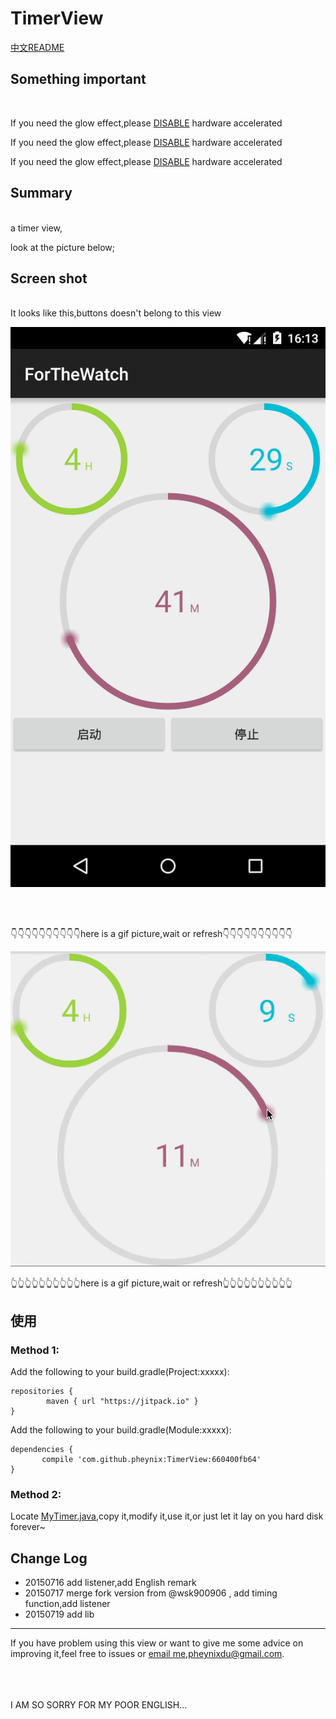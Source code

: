 # TimerView

[中文README](README.md)


## Something important
<br/>

If you need the glow effect,please [DISABLE](http://developer.android.com/guide/topics/graphics/hardware-accel.html) hardware accelerated

If you need the glow effect,please [DISABLE](http://developer.android.com/guide/topics/graphics/hardware-accel.html) hardware accelerated

If you need the glow effect,please [DISABLE](http://developer.android.com/guide/topics/graphics/hardware-accel.html) hardware accelerated




## Summary
<br/>
a timer view,

look at the picture below;






## Screen shot
<br/>
It looks like this,buttons doesn't belong to this view

![screen shot](/read_me/screen_shot.png)


<br/><br/>



👇👇👇👇👇👇👇👇👇👇here is a gif picture,wait or refresh👇👇👇👇👇👇👇👇👇👇


![gif](/read_me/screen_record.gif)

👆👆👆👆👆👆👆👆👆👆here is a gif picture,wait or refresh👆👆👆👆👆👆👆👆👆👆


## 使用

### Method 1:

Add the following to your build.gradle(Project:xxxxx):

```
repositories {
	    maven { url "https://jitpack.io" }
}
```

Add the following to your build.gradle(Module:xxxxx):

 ```
dependencies {
	    compile 'com.github.pheynix:TimerView:660400fb64'
}
```

### Method 2:

Locate [MyTimer.java](/app/src/main/java/com/pheynix/forthewatch/MyTimer.java),copy it,modify it,use it,or just let it lay on you hard disk forever~



## Change Log


* 20150716 add listener,add English remark
* 20150717 merge fork version from @wsk900906 , add timing function,add listener
* 20150719 add lib


----

If you have problem using this view or want to give me some advice on improving it,feel free to issues or [email me](mailto:pheynixdu@gmail.com),pheynixdu@gmail.com.



<br/><br/><br/>
I AM SO SORRY FOR MY POOR ENGLISH...
